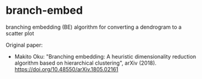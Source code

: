 # branch-embed
branching embedding (BE) algorithm for converting a dendrogram to a scatter plot

Original paper:
* Makito Oku: "Branching embedding: A heuristic dimensionality reduction algorithm based on hierarchical clustering", arXiv (2018). https://doi.org/10.48550/arXiv.1805.02161
